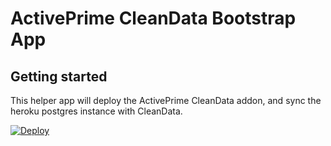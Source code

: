 # ActivePrime CleanData Bootstrap App



## Getting started

This helper app will deploy the ActivePrime CleanData addon, and sync the heroku postgres instance with CleanData.

[![Deploy](https://www.herokucdn.com/deploy/button.svg)](https://www.heroku.com/deploy/?template=https://github.com/activeprime/heroku_helper_app/tree/ap-pwc-2024)
